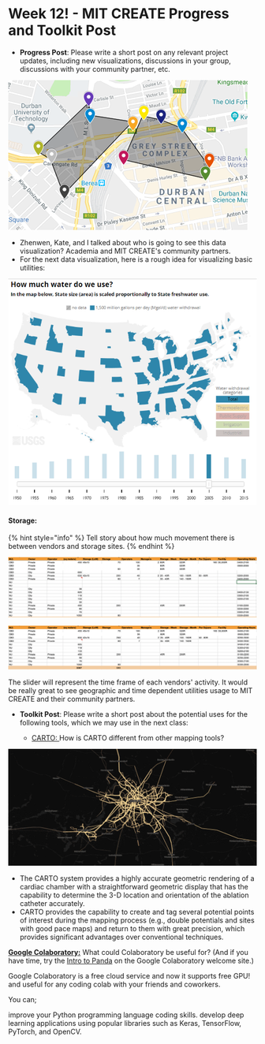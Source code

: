 # Week 12! - MIT CREATE Progress and Toolkit Post

* **Progress Post**: Please write a short post on any relevant project updates, including new visualizations, discussions in your group, discussions with your community partner, etc.

![Data Visualization Draft](../.gitbook/assets/druban_storage.PNG)

* Zhenwen, Kate, and I talked about who is going to see this data visualization? Academia and MIT CREATE's community partners.
* For the next data visualization, here is a rough idea for visualizing basic utilities:

![Rough DataViz Example for Lime and Imphepho](../.gitbook/assets/good_ex.PNG)

#### Storage:

{% hint style="info" %}
Tell story about how much movement there is between vendors and storage sites.
{% endhint %}

![Unfiltered Storage data](../.gitbook/assets/screen-shot-2018-11-29-at-4.45.25-pm.png)

![Cleaned Data with Operating Hours](../.gitbook/assets/screen-shot-2018-11-29-at-4.49.45-pm.png)

  


  


  


The slider will represent the time frame of each vendors' activity. It would be really great to see geographic and time dependent utilities usage to MIT CREATE and their community partners. 



* **Toolkit Post**: Please write a short post about the potential uses for the following tools, which we may use in the next class:

  * [CARTO: ](http://carto.com/)How is CARTO different from other mapping tools?

![CARTO MAPPING](../.gitbook/assets/image%20%283%29.png)

* The CARTO system provides a highly accurate geometric rendering of a cardiac chamber with a straightforward geometric display that has the capability to determine the 3-D location and orientation of the ablation catheter accurately.
* CARTO provides the capability to create and tag several potential points of interest during the mapping process \(e.g., double potentials and sites with good pace maps\) and return to them with great precision, which provides significant advantages over conventional techniques.



[**Google Colaboratory:**](https://colab.research.google.com/notebooks/welcome.ipynb) What could Colaboratory be useful for? \(And if you have time, try the [Intro to Panda](https://colab.research.google.com/notebooks/mlcc/intro_to_pandas.ipynb) on the Google Colaboratory welcome site.\)

Google Colaboratory is a free cloud service and now it supports free GPU! and useful for any coding colab with your friends and coworkers.

You can;

improve your Python programming language coding skills. develop deep learning applications using popular libraries such as Keras, TensorFlow, PyTorch, and OpenCV.



